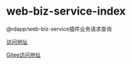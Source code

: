 # web-biz-service-index

@rdapp/web-biz-service插件业务请求查询

[访问地址](https://laoxia7751.github.io/web-biz-service-index/)

[Gitee访问地址](http://xiajitao.gitee.io/web-biz-service-doc/)
